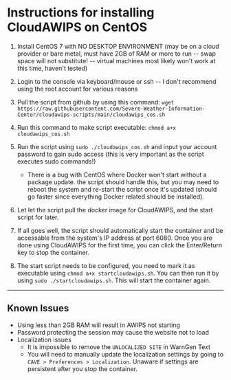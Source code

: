 # Instructions for installing CloudAWIPS on CentOS

1. Install CentOS 7 with NO DESKTOP ENVIRONMENT (may be on a cloud provider or bare metal, must have 2GB of RAM or more to run -- swap space will not substitute! -- virtual machines most likely won't work at this time, haven't tested)

2. Login to the console via keyboard/mouse or ssh -- I don't recommend using the root account for various reasons

3. Pull the script from github by using this command: `wget https://raw.githubusercontent.com/Severe-Weather-Information-Center/cloudawips-scripts/main/cloudawips_cos.sh`

4. Run this command to make script executable: `chmod a+x cloudawips_cos.sh`

5. Run the script using `sudo ./cloudawips_cos.sh` and input your account password to gain sudo access (this is very important as the script executes sudo commands!)

     - There is a bug with CentOS where Docker won't start without a package update. the script should handle this, but you may need to reboot the system and re-start the script once it's updated (should go faster since everything Docker related should be installed).

6. Let let the script pull the docker image for CloudAWIPS, and the start script for later.

7. If all goes well, the script should automatically start the container and be accessable from the system's IP address at port 6080. Once you are done using CloudAWIPS for the first time, you can click the Enter/Return key to stop the container.

8. The start script needs to be configured, you need to mark it as executable using `chmod a+x startcloudawips.sh`. You can then run it by using `sudo ./startcloudawips.sh`. This will start the container again.

----

## Known Issues

- Using less than 2GB RAM will result in AWIPS not starting
- Password protecting the session may cause the website not to load
- Localization issues
  - It is impossible to remove the `UNLOCALIZED SITE` in WarnGen Text
  - You will need to manually update the localization settings by going to `CAVE > Preferences > Localization`. Unaware if settings are persistent after you stop the container.
